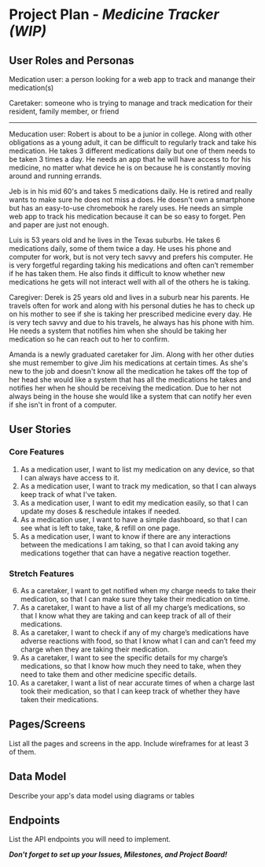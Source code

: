 
# Project Plan - *Medicine Tracker (WIP)*


## User Roles and Personas

Medication user: a person looking for a web app to track and manange their medication(s)

Caretaker: someone who is trying to manage and track medication for their resident, family member, or friend

--------------------------------------------------------------------------------------------------------------

Meducation user: Robert is about to be a junior in college. Along with other obligations as a young adult, it can be difficult to regularly track and take his medication. He takes 3 different medications daily but one of them needs to be taken 3 times a day. He needs an app that he will have access to for his medicine, no matter what device he is on because he is constantly moving around and running errands.

Jeb is in his mid 60's and takes 5 medications daily. He is retired and really wants to make sure he does not miss a does. He doesn't own a smartphone but has an easy-to-use chromebook he rarely uses. He needs an simple web app to track his medication because it can be so easy to forget. Pen and paper are just not enough.

Luis is 53 years old and he lives in the Texas suburbs. He takes 6 medications daily, some of them twice a day. He uses his phone and computer for work, but is not very tech savvy and prefers his computer. He is very forgetful regarding taking his medications and often can’t remember if he has taken them. He also finds it difficult to know whether new medications he gets will not interact well with all of the others he is taking.

Caregiver: Derek is 25 years old and lives in a suburb near his parents. He travels often for work and along with his personal duties he has to check up on his mother to see if she is taking her prescribed medicine every day. He is very tech savvy and due to his travels, he always has his phone with him. He needs a system that notifies him when she should be taking her medication so he can reach out to her to confirm.

Amanda is a newly graduated caretaker for Jim. Along with her other duties she must remember to give Jim his medications at certain times. As she's new to the job and doesn't know all the medication he takes off the top of her head she would like a system that has all the medications he takes and notifies her when he should be receiving the medication. Due to her not always being in the house she would like a system that can notify her even if she isn't in front of a computer.

## User Stories
### Core Features
1. As a medication user, I want to list my medication on any device, so that I can always have access to it.
2. As a medication user, I want to track my medication, so that I can always keep track of what I've taken.
3. As a medication user, I want to edit my medication easily, so that I can update my doses & reschedule intakes if needed.
4. As a medication user, I want to have a simple dashboard, so that I can see what is left to take, take, & refill on one     page.
5. As a medication user, I want to know if there are any interactions between the medications I am taking, so that I can      avoid taking any medications together that can have a negative reaction together.


### Stretch Features
6. As a caretaker, I want to get notified when my charge needs to take their medication, so that I can make sure they take    their medication on time.
7. As a caretaker, I want to have a list of all my charge’s medications, so that I know what they are taking and can keep     track of all of their medications.
8. As a caretaker, I want to check if any of my charge’s medications have adverse reactions with food, so that I know what    I can and can’t feed my charge when they are taking their medication.
9. As a caretaker, I want to see the specific details for my charge’s medications, so that I know how much they need to       take, when they need to take them and other medicine specific details.
10. As a caretaker, I want a list of near accurate times of when a charge last took their medication, so that I can keep      track of whether they have taken their medications.

## Pages/Screens

List all the pages and screens in the app. Include wireframes for at least 3 of them.

## Data Model

Describe your app's data model using diagrams or tables

## Endpoints

List the API endpoints you will need to implement.

***Don't forget to set up your Issues, Milestones, and Project Board!***
